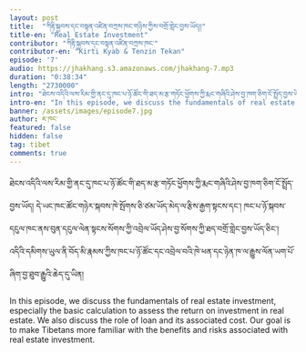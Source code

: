 ```yaml
---
layout: post
title:  "ཀིརྟི་སྐྱབས་དང་བསྟན་འཛིན་བཀྲས་ཁང་གཉིས་ཀྱིས་བགྲོ་གླེང་བྱས་ཡོད།།"
title-en: "Real Estate Investment"
contributor: "ཀིརྟི་སྐྱབས་དང་བསྟན་འཛིན་བཀྲས་ཁང་"
contributor-en: "Kirti Kyab & Tenzin Tekan"
episode: '7'
audio: https://jhakhang.s3.amazonaws.com/jhakhang-7.mp3
duration: "0:38:34"
length: "2730000"
intro: "ཐེངས་འདིའི་ལས་རིམ་གྱི་ནང་དུ་ཁང་པ་ཉོ་ཚོང་གི་ཐད་མ་རྩ་གཏོང་ཕྱོགས་ཀྱི་རྨང་གཞིའི་ཤེས་བྱ་ཁག་ཅིག་ངོ་སྤྲོད་བྱས་ཡོད། དེ་ཡང་ཁང་ཚོང་གཉེར་སྐབས་ཁེ་སྤོགས་ཅི་ཙམ་ཡོད་མེད་ལ་རྩིས་རྒྱག་སྟངས་དང་། ཁང་པ་ཉོ་སྐབས་དངུལ་ཁང་ནས་བུན་དངུལ་ལེན་སྟངས་སོགས་ཀྱི་འབྲེལ་ཡོད་ཤེས་བྱ་སོགས་ཀྱི་ཐད་བགྲོ་གླེང་བྱས་ཡོད་ཅིང་། འདིའི་དམིགས་ཡུལ་ནི་བོད་མི་རྣམས་ཀྱིས་ཁང་པ་ཉོ་ཚོང་དང་འབྲེལ་བའི་ཁེ་ཕན་དང་ཉེན་ཁ་ལ་རྒྱུས་ལོན་ཡག་པོ་ཞིག་བྱ་ཐུབ་རྒྱུའི་ཆེད་དུ་ཡིན།།"
intro-en: "In this episode, we discuss the fundamentals of real estate investment, especially the basic calculation to assess the return on investment in real estate.  We also discuss the role of loan and its associated cost. Our goal is to make Tibetans more familiar with the benefits and risks associated with real estate investment."
banner: /assets/images/episode7.jpg
author: ཇ་ཁང་
featured: false
hidden: false
tag: tibet
comments: true
---
```

ཐེངས་འདིའི་ལས་རིམ་གྱི་ནང་དུ་ཁང་པ་ཉོ་ཚོང་གི་ཐད་མ་རྩ་གཏོང་ཕྱོགས་ཀྱི་རྨང་གཞིའི་ཤེས་བྱ་ཁག་ཅིག་ངོ་སྤྲོད་བྱས་ཡོད། དེ་ཡང་ཁང་ཚོང་གཉེར་སྐབས་ཁེ་སྤོགས་ཅི་ཙམ་ཡོད་མེད་ལ་རྩིས་རྒྱག་སྟངས་དང་། ཁང་པ་ཉོ་སྐབས་དངུལ་ཁང་ནས་བུན་དངུལ་ལེན་སྟངས་སོགས་ཀྱི་འབྲེལ་ཡོད་ཤེས་བྱ་སོགས་ཀྱི་ཐད་བགྲོ་གླེང་བྱས་ཡོད་ཅིང་། འདིའི་དམིགས་ཡུལ་ནི་བོད་མི་རྣམས་ཀྱིས་ཁང་པ་ཉོ་ཚོང་དང་འབྲེལ་བའི་ཁེ་ཕན་དང་ཉེན་ཁ་ལ་རྒྱུས་ལོན་ཡག་པོ་ཞིག་བྱ་ཐུབ་རྒྱུའི་ཆེད་དུ་ཡིན།  

In this episode, we discuss the fundamentals of real estate investment, especially the basic calculation to assess the return on investment in real estate.  We also discuss the role of loan and its associated cost. Our goal is to make Tibetans more familiar with the benefits and risks associated with real estate investment.
